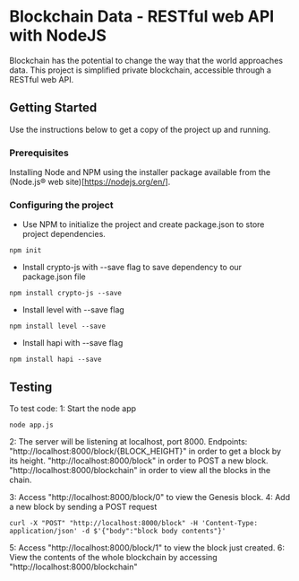 # Blockchain Data - RESTful web API with NodeJS

Blockchain has the potential to change the way that the world approaches data.
This project is simplified private blockchain, accessible through a RESTful web API.

## Getting Started

Use the instructions below to get a copy of the project up and running.

### Prerequisites

Installing Node and NPM using the installer package available from the (Node.js® web site)[https://nodejs.org/en/].

### Configuring the project

- Use NPM to initialize the project and create package.json to store project dependencies.
```
npm init
```
- Install crypto-js with --save flag to save dependency to our package.json file
```
npm install crypto-js --save
```
- Install level with --save flag
```
npm install level --save
```
- Install hapi with --save flag
```
npm install hapi --save
```
## Testing

To test code:
1: Start the node app
```
node app.js
```
2: The server will be listening at localhost, port 8000.
   Endpoints:
      "http://localhost:8000/block/{BLOCK_HEIGHT}" in order to get a block by its height.
      "http://localhost:8000/block" in order to POST a new block.
      "http://localhost:8000/blockchain" in order to view all the blocks in the chain.

3: Access "http://localhost:8000/block/0" to view the Genesis block.
4: Add a new block by sending a POST request
```
curl -X "POST" "http://localhost:8000/block" -H 'Content-Type: application/json' -d $'{"body":"block body contents"}'
```
5: Access "http://localhost:8000/block/1" to view the block just created.
6: View the contents of the whole blockchain by accessing "http://localhost:8000/blockchain"
